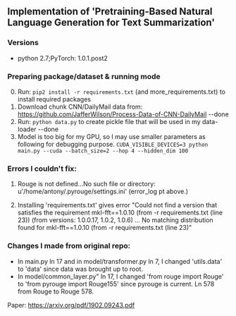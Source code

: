 ## Implementation of 'Pretraining-Based Natural Language Generation for Text Summarization'
### Versions
* python 2.7;PyTorch: 1.0.1.post2

### Preparing package/dataset & running mode
0. Run: `pip2 install -r requirements.txt` (and more_requirements.txt) to install required packages
1. Download chunk CNN/DailyMail data from: https://github.com/JafferWilson/Process-Data-of-CNN-DailyMail --done
2. Run: `python data.py` to create pickle file that will be used in my data-loader --done
3. Model is too big for my GPU, so I may use smaller parameters as following for debugging purpose. 
`CUDA_VISIBLE_DEVICES=3 python main.py --cuda --batch_size=2 --hop 4 --hidden_dim 100`

### Errors I couldn't fix:
1. Rouge is not defined...No such file or directory: u'/home/antony/.pyrouge/settings.ini' (error_log pt above.)

2. Installing 'requirements.txt' gives error "Could not find a version that satisfies the requirement mkl-fft==1.0.10 (from -r requirements.txt (line 23)) (from versions: 1.0.0.17, 1.0.2, 1.0.6) ... No matching distribution found for mkl-fft==1.0.10 (from -r requirements.txt (line 23)"

### Changes I made from original repo:
* In  main.py ln 17 and in  model/transformer.py ln 7, I changed 'utils.data' to 'data' since data was brought up to root. 
* In model/common_layer.py" ln 17, I changed 'from rouge import Rouge' to 'from pyrouge import Rouge155' since pyrouge is current. Ln 578 from Rouge to Rouge 578.

Paper: https://arxiv.org/pdf/1902.09243.pdf 
